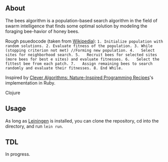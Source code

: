 ## About ##
The bees algorithm is a population-based search algorithm in the field of swarm intelligence that finds some optimal solution by modeling the foraging bee-havior of honey bees.

Rough psuedocode (taken from [Wikipedia](http://en.wikipedia.org/wiki/Bees_algorithm)):
`1. Initialize population with random solutions.
2. Evaluate fitness of the population.
3. While (stopping criterion not met) //Forming new population.
4.   Select sites for neighborhood search.
5.   Recruit bees for selected sites (more bees for best e sites) and evaluate fitnesses.
6.   Select the fittest bee from each patch.
7.   Assign remaining bees to search randomly and evaluate their fitnesses.
8. End While.`

Inspired by [Clever Algorithms: Nature-Inspired Programming Recipes](http://www.cleveralgorithms.com/nature-inspired/swarm/bees_algorithm.html)'s implementation in Ruby.

Clojure

## Usage ##
As long as [Leiningen](https://github.com/technomancy/leiningen/) is installed, you can clone the repository, cd into the directory, and run `lein run`.

## TDL ##
In progress.